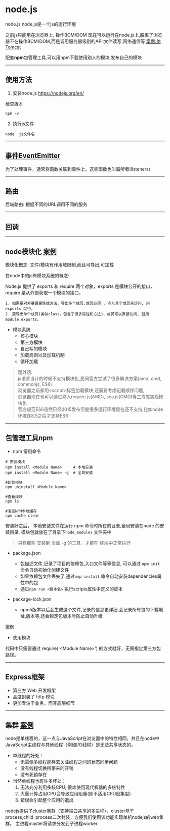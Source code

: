 # node.js
 node.js
 node.js是一个js的运行环境

之前js只能用在浏览器上, 操作BOM/DOM
现在可以运行在node.js上,脱离了浏览器不在操作BOM/DOM,而是调用服务器级别的API:文件读写,网络通信等
[案例:仿Tomcat](./低仿Tomcat.js)

配套**npm**包管理工具,可以用npm下载使用别人的模块,发布自己的模块


---

## 使用方法
1. 安装node.js https://nodejs.org/en/

检查版本
```Shell
npm -v
```

2. 执行js文件
```Shell
node  js文件名
```


---
## [事件EventEmitter](./事件.js)

为了处理事件，通常将函数关联到事件上。这些函数也叫监听者(listeners)

---
## 路由
后端路由: 根据不同的URL调用不同的服务

---
## 回调

---

## node模块化 [案例](./node模块-demo/模块导出原理.js)
模块化概念: 文件/模块有作用域限制,而且可导出,可加载

在node中的js有模块系统的概念:

Node.js 提供了 exports 和 require 两个对象，exports 是模块公开的接口，require 是从外部获取一个模块的接口，

    1. 如果要对外暴露属性或方法，导出多个成员,成员必须 . 点儿某个成员来访问, 用 exports 就行，
    2. 要导出单个成员(类似class，包含了很多属性和方法)，成员可以直接访问, 就用 module.exports。
  
- 模块系统
  + 核心模块
  + 第三方模块
  + 自己写的模块
  + 加载规则以及加载机制
  + 循环加载

> 题外话: \
js语言设计的时候不支持模块化,民间官方尝试了很多解决方案(amd, cmd, commonjs, ES6)\
浏览器之前都用\<script>标签加载模块,还需要考虑记载顺序问题,\
浏览器现在也可以通过导入require.js(AMD), sea.js(CMD)等三方库实现模块化\
官方规范ES6虽然已经2015发布但是很多运行环境现在还不支持,比如node环境在8.5之后才支持ES6

---

## 包管理工具npm
- npm
常用命令
```shell
# 安装模块
npm install <Module Name>     # 本地安装
npm install <Module Name> -g  # 全局安装 

#卸载模块
npm uninstall <Module Name>

#查看模块
npm ls

#清空NPM本地缓存
npm cache clear
```
安装好之后， 本地安装文件在运行 npm 命令时所在的目录,全局安装在node 的安装目录, 模块包就放在了目录下`node_modules` 文件夹中
>只有那些 安装到 全局 -g 的工具，才能在 终端中正常执行

- package.json 
  - 包描述文件,记录了项目的依赖包,入口文件等等信息, 可以通过 `npm init` 命令自动初始化创建文件
  - 如果依赖包文件丢失了,通过`nmp install` 命令自动安装dependencies属性中的包
  - 通过`npm run <脚本名>` 执行scripts属性中定义的脚本

- package-lock.json
  - npm5版本以后会生成这个文件,记录的信息更详细,会记录所有包的下载地址,版本等,还会锁定包版本号防止自动升级
  
[案例](./npmModules-demo)


- 使用模块

代码中只需要通过 require('\<Module Name>') 的方式就好，无需指定第三方包路径。

---
## Express框架
  + 第三方 Web 开发框架
  + 高度封装了 http 模块
  + 更加专注于业务，而非底层细节

---
## 集群 [案例](./node集群.js)


node是单线程的，这一点与JavaScript在浏览器中的特性相同，并且在node中JavaScript主线程与其他线程（例如I/O线程）是无法共享状态的。

- 单线程的好处：
  - 无需像多线程那样去关注线程之间的状态同步问题
  - 没有线程切换所带来的开销
  - 没有死锁存在
- 当然单线程也有许多坏处：
  1. 无法充分利用多核CPU, 很难使用现代机器的多核特性
  2. 大量计算占用CPU会导致应用阻塞(即不适用CPU密集型)
  3. 错误会引起整个应用的退出

nodejs提供了cluster集群（支持端口共享的多进程），cluster基于process,child_process二次封装，方便我们使用该功能实现单机nodejs的web集群。
主进程master将请求分发到子进程worker
